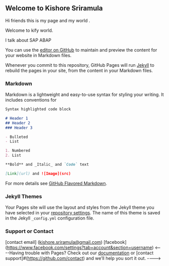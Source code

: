 ## Welcome to Kishore Sriramula

Hi friends this is my page and my world . 

Welcome to kify world.

I talk about SAP ABAP 

You can use the [editor on GitHub](https://github.com/kishoressk/kishoressk.github.io/edit/master/README.md) to maintain and preview the content for your website in Markdown files.

Whenever you commit to this repository, GitHub Pages will run [Jekyll](https://jekyllrb.com/) to rebuild the pages in your site, from the content in your Markdown files.

### Markdown

Markdown is a lightweight and easy-to-use syntax for styling your writing. It includes conventions for

```markdown
Syntax highlighted code block

# Header 1
## Header 2
### Header 3

- Bulleted
- List

1. Numbered
2. List

**Bold** and _Italic_ and `Code` text

[Link](url) and ![Image](src)
```

For more details see [GitHub Flavored Markdown](https://guides.github.com/features/mastering-markdown/).

### Jekyll Themes

Your Pages site will use the layout and styles from the Jekyll theme you have selected in your [repository settings](https://github.com/kishoressk/kishoressk.github.io/settings). The name of this theme is saved in the Jekyll `_config.yml` configuration file.

### Support or Contact
[contact email] (kishore.sriramula@gmail.com)
[facebook] (https://www.facebook.com/settings?tab=account&section=username)
<----Having trouble with Pages? Check out our [documentation](https://help.github.com/categories/github-pages-basics/) or [contact support]#(https://github.com/contact) and we’ll help you sort it out.
---->
